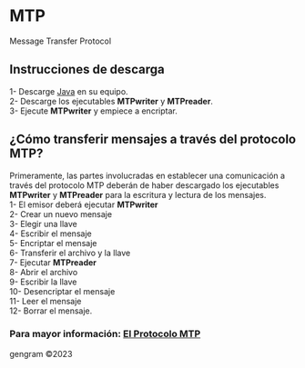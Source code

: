 # MTP
Message Transfer Protocol
## Instrucciones de descarga
1- Descarge [Java](https://www.java.com/en/download/) en su equipo.\
2- Descarge los ejecutables __MTPwriter__ y __MTPreader__.\
3- Ejecute __MTPwriter__ y empiece a encriptar.
## ¿Cómo transferir mensajes a través del protocolo MTP?
Primeramente, las partes involucradas en establecer una comunicación a través del protocolo MTP deberán de haber descargado los ejecutables __MTPwriter__ y __MTPreader__ para la escritura y lectura de los mensajes.\
1- El emisor deberá ejecutar __MTPwriter__\
2- Crear un nuevo mensaje\
3- Elegir una llave\
4- Escribir el mensaje\
5- Encriptar el mensaje\
6- Transferir el archivo y la llave\
7- Ejecutar __MTPreader__\
8- Abrir el archivo\
9- Escribir la llave\
10- Desencriptar el mensaje\
11- Leer el mensaje\
12- Borrar el mensaje.
### Para mayor información: [El Protocolo MTP](https://docs.google.com/document/d/e/2PACX-1vTf7jOA-6RzPAun4pg9cNOq2YFjnClUc6e2jnNv3lMlHcqKmA3GF4kXPWkOdwIq4VUjKvcAQMHFziKz/pub)
gengram ©2023

